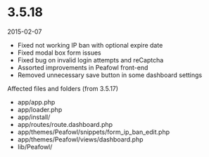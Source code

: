 # 3.5.18

2015-02-07

- Fixed not working IP ban with optional expire date
- Fixed modal box form issues
- Fixed bug on invalid login attempts and reCaptcha
- Assorted improvements in Peafowl front-end
- Removed unnecessary save button in some dashboard settings

Affected files and folders (from 3.5.17)

- app/app.php
- app/loader.php
- app/install/
- app/routes/route.dashboard.php
- app/themes/Peafowl/snippets/form_ip_ban_edit.php
- app/themes/Peafowl/views/dashboard.php
- lib/Peafowl/
